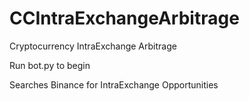 # CCIntraExchangeArbitrage
Cryptocurrency IntraExchange Arbitrage

Run bot.py to begin

Searches Binance for IntraExchange Opportunities
